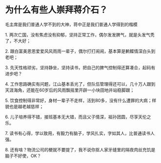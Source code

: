 # 为什么有些人崇拜蒋介石？

毛主席是我们普通人学不到的大神，蒋中正是我们普通人学得到的楷模  

1\. 两次亡国，没有焦虑没有抑郁，坚持正常工作，偶尔发发脾气，就是头发气秃了，不大好；  

2\. 跟白富美恩恩爱爱风风雨雨一辈子，偶尔打打闹闹，基本算是鹣鲽情深白头到老吧；  

3\. 先天性格顽劣，坚持静坐，坚持读书，把自己的脾气控制得还算凑合，起码有进步吧？  

4\. 工作思路确实有问题，江山基本丢光了，但队伍管理得还可以，几十万人跟到天涯海角，还能在60岁后的风雨飘摇里开辟一小块田地并站稳脚跟；  

5\. 饮食控制得非常好，身材一辈子不走样，活到80多，没有什么遭罪的大病；样貌也是越老越慈祥；  

6\. 儿子培养得不错，接班基本无大错，而且父子情深，祖孙团圆，尽享天伦之乐。  

7\. 读书有心得，学以致用，有毅力有脑子，学风扎实，字如其人，比普通读书人强。  

8\. 还有啥？物流公司的梗就不要提了，我不说你抠人家牙缝里的隔夜肉丝充饥是脑子不好使，OK？